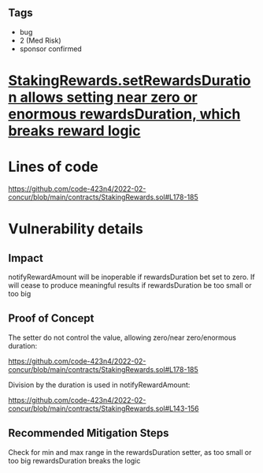 ## Tags

- bug
- 2 (Med Risk)
- sponsor confirmed

# [StakingRewards.setRewardsDuration allows setting near zero or enormous rewardsDuration, which breaks reward logic](https://github.com/code-423n4/2022-02-concur-findings/issues/223) 

# Lines of code

https://github.com/code-423n4/2022-02-concur/blob/main/contracts/StakingRewards.sol#L178-185


# Vulnerability details

## Impact

notifyRewardAmount will be inoperable if rewardsDuration bet set to zero. If will cease to produce meaningful results if rewardsDuration be too small or too big

## Proof of Concept

The setter do not control the value, allowing zero/near zero/enormous duration:

https://github.com/code-423n4/2022-02-concur/blob/main/contracts/StakingRewards.sol#L178-185

Division by the duration is used in notifyRewardAmount:

https://github.com/code-423n4/2022-02-concur/blob/main/contracts/StakingRewards.sol#L143-156

## Recommended Mitigation Steps

Check for min and max range in the rewardsDuration setter, as too small or too big rewardsDuration breaks the logic

